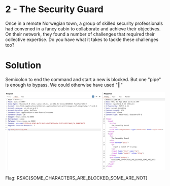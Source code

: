 # 2 - The Security Guard

Once in a remote Norwegian town, a group of skilled security professionals had convened in a fancy cabin to collaborate and achieve their objectives. On their network, they found a number of challenges that required their collective expertise. Do you have what it takes to tackle these challenges too?

# Solution

Semicolon to end the command and start a new is blocked. But one "pipe" is enough to bypass. We could otherwise have used "||"

![](images/hackerhouse-02-the-security-guard-burp.png)

Flag: RSXC{SOME_CHARACTERS_ARE_BLOCKED_SOME_ARE_NOT}